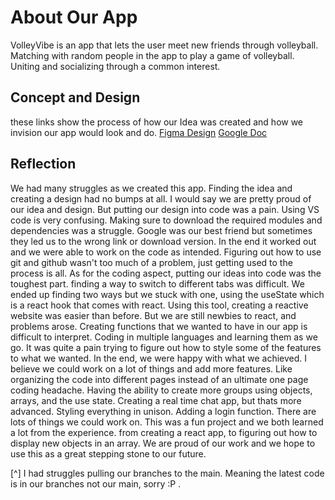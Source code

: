 # About Our App
VolleyVibe is an app that lets the user meet new friends through volleyball. Matching with random people in the app to play a game of volleyball. Uniting and socializing through a common interest.

## Concept and Design
these links show the process of how our Idea was created and how we invision our app would look and do.
[Figma Design](https://www.figma.com/design/7cPIIyx2I8DKwdCxEK2Dcy/VolleyVibe?node-id=16-5187&t=Yw9P8RYBNOcXLCQ1-1)
[Google Doc](https://docs.google.com/document/d/1HrzRwfLQC909hGlSXfQqMIrO4o6KYwj5JZMhi9BKQxU/edit?usp=sharing)

## Reflection
We had many struggles as we created this app. Finding the idea and creating a design had no bumps at all. I would say we are pretty proud of our idea and design.
But putting our design into code was a pain. Using VS code is very confusing.
Making sure to download the required modules and dependencies was a struggle. Google was our best friend but sometimes they led us to the wrong link or download version. In the end it worked out and we were able to work on the code as intended.
Figuring out how to use git and github wasn't too much of a problem, just getting used to the process is all. As for the coding aspect, putting our ideas into code was the toughest part. 
finding a way to switch to different tabs was difficult. We ended up finding two ways but we stuck with one, using the useState which is a react hook that comes with react. Using this tool, creating a reactive website was easier than before. But we are still newbies to react, and problems arose. Creating functions that we wanted to have in our app is difficult to interpret. Coding in multiple languages and learning them as we go. It was quite a pain trying to figure out how to style some of the features to what we wanted. In the end, we were happy with what we achieved. I believe we could work on a lot of things and add more features. Like organizing the code into different pages instead of an ultimate one page coding headache. Having the ability to create more groups using objects, arrays, and the use state. Creating a real time chat app, but thats more advanced. Styling everything in unison. Adding a login function. There are lots of things we could work on. This was a fun project and we both learned a lot from the experience. from creating a react app, to figuring out how to display new objects in an array. We are proud of our work and we hope to use this as a great stepping stone to our future.

[^] I had struggles pulling our branches to the main. Meaning the latest code is in our branches not our main, sorry :P  .
